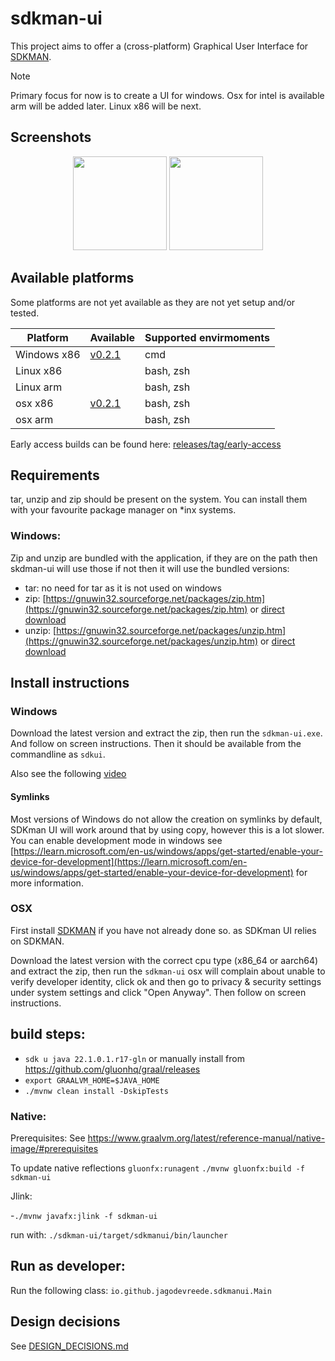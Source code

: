 # sdkman-ui

This project aims to offer a (cross-platform) Graphical User Interface for [SDKMAN](https://sdkman.io/).

> [!NOTE]  
> Primary focus for now is to create a UI for windows. Osx for intel is available arm will be added later. Linux x86
> will be next.

## Screenshots

<p align="center">
    <img height="150" src="https://jagodevreede.github.io/sdkman-ui-images/windows version 0.2.0.png" />
    <img height="150" src="https://jagodevreede.github.io/sdkman-ui-images/osx version 0.2.0.png" />
</p>

## Available platforms

Some platforms are not yet available as they are not yet setup and/or tested.

| Platform    | Available                                                                                                       | Supported envirmoments |
|-------------|-----------------------------------------------------------------------------------------------------------------|------------------------|
| Windows x86 | [v0.2.1](https://github.com/jagodevreede/sdkman-ui/releases/download/v0.2.1/sdkman-ui-windows_x86_64-0.2.1.zip) | cmd                    |
| Linux x86   |                                                                                                                 | bash, zsh              |      
| Linux arm   |                                                                                                                 | bash, zsh              |
| osx x86     | [v0.2.1](https://github.com/jagodevreede/sdkman-ui/releases/download/v0.2.1/sdkman-ui-osx_x86_64-0.2.1.zip)     | bash, zsh              |
| osx arm     |                                                                                                                 | bash, zsh              |

Early access builds can be found
here: [releases/tag/early-access](https://github.com/jagodevreede/sdkman-ui/releases/tag/early-access)

## Requirements

tar, unzip and zip should be present on the system. You can install them with your favourite package manager on *inx
systems.

### Windows:

Zip and unzip are bundled with the application, if they are on the path then skdman-ui will use those if not then it
will use the bundled versions:

- tar: no need for tar as it is not used on windows
- zip: [https://gnuwin32.sourceforge.net/packages/zip.htm](https://gnuwin32.sourceforge.net/packages/zip.htm)
  or [direct download](http://downloads.sourceforge.net/gnuwin32/zip-3.0-bin.zip)
- unzip: [https://gnuwin32.sourceforge.net/packages/unzip.htm](https://gnuwin32.sourceforge.net/packages/unzip.htm)
  or [direct download](https://gnuwin32.sourceforge.net/downlinks/unzip-bin-zip.php)

## Install instructions

### Windows

Download the latest version and extract the zip, then run the `sdkman-ui.exe`. And follow on screen instructions. Then
it should be available from the commandline as `sdkui`.

Also see the following [video](https://www.youtube.com/watch?v=oyYtHrihThk)

#### Symlinks

Most versions of Windows do not allow the creation on symlinks by default, SDKman UI will work
around that by using copy, however this is a lot slower. You can enable development mode in windows
see [https://learn.microsoft.com/en-us/windows/apps/get-started/enable-your-device-for-development](https://learn.microsoft.com/en-us/windows/apps/get-started/enable-your-device-for-development)
for more information.

### OSX

First install [SDKMAN](https://sdkman.io/) if you have not already done so. as SDKman UI relies on SDKMAN.

Download the latest version with the correct cpu type (x86_64 or aarch64) and extract the zip, then run the `sdkman-ui`
osx will complain about unable to verify developer identity, click ok and then go to privacy & security settings under
system settings and click "Open Anyway". Then follow on screen instructions.

## build steps:

- `sdk u java 22.1.0.1.r17-gln` or manually install from https://github.com/gluonhq/graal/releases
- `export GRAALVM_HOME=$JAVA_HOME`
- `./mvnw clean install -DskipTests`

### Native:

Prerequisites: See https://www.graalvm.org/latest/reference-manual/native-image/#prerequisites

To update native reflections `gluonfx:runagent`
`./mvnw gluonfx:build -f sdkman-ui`

Jlink:

-`./mvnw javafx:jlink -f sdkman-ui`

run with: `./sdkman-ui/target/sdkmanui/bin/launcher`

## Run as developer:

Run the following class:
`io.github.jagodevreede.sdkmanui.Main`

## Design decisions

See [DESIGN_DECISIONS.md](DESIGN_DECISIONS.md)